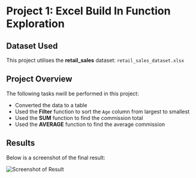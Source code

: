 
# Project 1: Excel Build In Function Exploration

## Dataset Used
This project utilises the **retail_sales** dataset: `retail_sales_dataset.xlsx`

## Project Overview
The following tasks nwill be performed in this project:

- Converted the data to a table
- Used the **Filter** function to sort the `Age` column from largest to smallest
- Used the **SUM** function to find the commission total
- Used the **AVERAGE** function to find the average commission

## Results
Below is a screenshot of the final result:

![Screenshot of Result](path/to/screenshot.png)


